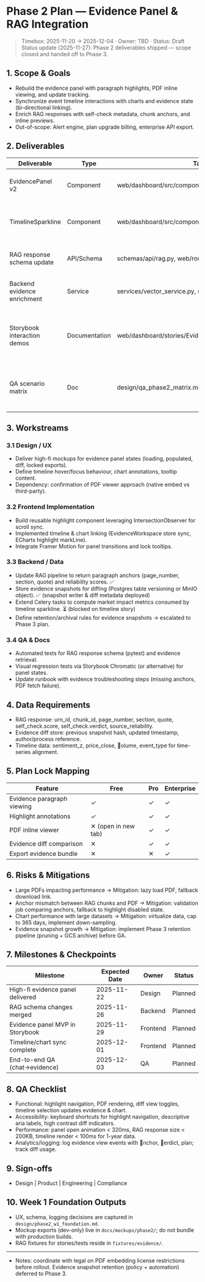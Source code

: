 ﻿# Phase 2 Plan — Evidence Panel & RAG Integration

> Timebox: 2025-11-20 → 2025-12-04 · Owner: TBD · Status: Draft
> Status update (2025-11-27): Phase 2 deliverables shipped — scope closed and handed off to Phase 3.

## 1. Scope & Goals
- Rebuild the evidence panel with paragraph highlights, PDF inline viewing, and update tracking.
- Synchronize event timeline interactions with charts and evidence state (bi-directional linking).
- Enrich RAG responses with self-check metadata, chunk anchors, and inline previews.
- Out-of-scope: Alert engine, plan upgrade billing, enterprise API export.

## 2. Deliverables
| Deliverable | Type | Target Path | Status / Notes |
| --- | --- | --- | --- |
| EvidencePanel v2 | Component | web/dashboard/src/components/evidence/EvidencePanel.tsx | ✅ Diff UI, badges, removed evidence banner merged (2025-11-27). |
| TimelineSparkline | Component | web/dashboard/src/components/company/TimelineSparkline.tsx | ✅ Completed — highlight sync, hover telemetry, reduce-motion handling delivered. |
| RAG response schema update | API/Schema | schemas/api/rag.py, web/routers/rag.py | ✅ Includes diff metadata, previous anchors, `meta.evidence_diff`. |
| Backend evidence enrichment | Service | services/vector_service.py, services/chat_service.py | ✅ Snapshot capture / Celery pipeline live; retention moved to Phase 3. |
| Storybook interaction demos | Documentation | web/dashboard/stories/EvidencePanel.stories.tsx | ✅ Diff On/Off stories with removed evidence samples; timeline EvidenceLinked story covers hover sync. |
| QA scenario matrix | Doc | design/qa_phase2_matrix.md | ✅ Finalized with telemetry scenarios; additional PDF performance runs not scheduled. |

## 3. Workstreams
### 3.1 Design / UX
- Deliver high-fi mockups for evidence panel states (loading, populated, diff, locked exports).
- Define timeline hover/focus behaviour, chart annotations, tooltip content.
- Dependency: confirmation of PDF viewer approach (native embed vs third-party).

### 3.2 Frontend Implementation
- Build reusable highlight component leveraging IntersectionObserver for scroll sync.
- Implemented timeline & chart linking (EvidenceWorkspace store sync, ECharts highlight markLine).
- Integrate Framer Motion for panel transitions and lock tooltips.

### 3.3 Backend / Data
- Update RAG pipeline to return paragraph anchors (page_number, section, quote) and reliability scores. ✅
- Store evidence snapshots for diffing (Postgres table versioning or MinIO object). ✅ (snapshot writer & diff metadata deployed)
- Extend Celery tasks to compute market impact metrics consumed by timeline sparkline. ⏳ (blocked on timeline story)
- Define retention/archival rules for evidence snapshots → escalated to Phase 3 plan.

### 3.4 QA & Docs
- Automated tests for RAG response schema (pytest) and evidence retrieval.
- Visual regression tests via Storybook Chromatic (or alternative) for panel states.
- Update runbook with evidence troubleshooting steps (missing anchors, PDF fetch failure).

## 4. Data Requirements
- RAG response: 	urn_id, chunk_id, page_number, section, quote, self_check.score, self_check.verdict, source_reliability.
- Evidence diff store: previous snapshot hash, updated timestamp, author/process reference.
- Timeline data: sentiment_z, price_close, olume, event_type for time-series alignment.

## 5. Plan Lock Mapping
| Feature | Free | Pro | Enterprise |
| --- | --- | --- | --- |
| Evidence paragraph viewing | ✓ | ✓ | ✓ |
| Highlight annotations | ✓ | ✓ | ✓ |
| PDF inline viewer | ✕ (open in new tab) | ✓ | ✓ |
| Evidence diff comparison | ✕ | ✓ | ✓ |
| Export evidence bundle | ✕ | ✕ | ✓ |

## 6. Risks & Mitigations
- Large PDFs impacting performance → Mitigation: lazy load PDF, fallback download link.
- Anchor mismatch between RAG chunks and PDF → Mitigation: validation job comparing anchors, fallback to highlight disabled state.
- Chart performance with large datasets → Mitigation: virtualize data, cap to 365 days, implement down-sampling.
- Evidence snapshot growth → Mitigation: implement Phase 3 retention pipeline (pruning + GCS archive) before GA.

## 7. Milestones & Checkpoints
| Milestone | Expected Date | Owner | Status |
| --- | --- | --- | --- |
| High-fi evidence panel delivered | 2025-11-22 | Design | Planned |
| RAG schema changes merged | 2025-11-26 | Backend | Planned |
| Evidence panel MVP in Storybook | 2025-11-29 | Frontend | Planned |
| Timeline/chart sync complete | 2025-12-01 | Frontend | Planned |
| End-to-end QA (chat→evidence) | 2025-12-03 | QA | Planned |

## 8. QA Checklist
- Functional: highlight navigation, PDF rendering, diff view toggles, timeline selection updates evidence & chart.
- Accessibility: keyboard shortcuts for highlight navigation, descriptive aria labels, high contrast diff indicators.
- Performance: panel open animation < 320ms, RAG response size < 200KB, timeline render < 100ms for 1-year data.
- Analytics/logging: log evidence view events with nchor, erdict, plan; track diff usage.

## 9. Sign-offs
- Design | Product | Engineering | Compliance

## 10. Week 1 Foundation Outputs
- UX, schema, logging decisions are captured in `design/phase2_w1_foundation.md`.
- Mockup exports (dev-only) live in `docs/mockups/phase2/`; do not bundle with production builds.
- RAG fixtures for stories/tests reside in `fixtures/evidence/`.

---
- Notes: coordinate with legal on PDF embedding license restrictions before rollout. Evidence snapshot retention (policy + automation) deferred to Phase 3.
